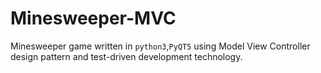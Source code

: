 Minesweeper-MVC
=======
Minesweeper game written in `python3`,`PyQT5` using Model View Controller design pattern and test-driven development technology.